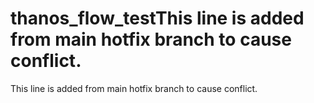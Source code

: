 # thanos_flow_testThis line is added from main hotfix branch to cause conflict.
This line is added from main hotfix branch to cause conflict.
